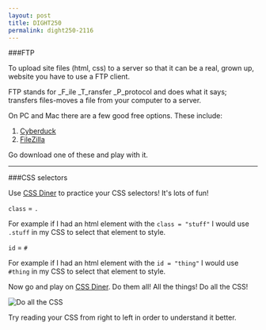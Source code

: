 ```yaml
---
layout: post
title: DIGHT250
permalink: dight250-2116
---
```


###FTP


To upload site files (html, css) to a server so that it can be a real, grown up, website you have to use a FTP client. 


FTP stands for _F_ile _T_ransfer _P_protocol and does what it says; transfers files-moves a file from your computer to a server.


On PC and Mac there are a few good free options. These include:


1. [Cyberduck](https://cyberduck.io/?l=en)
2. [FileZilla](https://filezilla-project.org/)


Go download one of these and play with it. 


---


###CSS selectors


Use [CSS Diner](https://flukeout.github.io/) to practice your CSS selectors! It's lots of fun!

`class` = `.`

For example if I had an html element with the `class = "stuff"` I would use `.stuff` in my CSS to select that element to style.

`id` = `#`

For example if I had an html element with the `id = "thing"` I would use `#thing` in my CSS to select that element to style.

Now go and play on [CSS Diner](https://flukeout.github.io/). Do them all! All the things! Do all the CSS!


![Do all the CSS]({{alexjp.com}}/assets/allcss.jpg)


Try reading your CSS from right to left in order to understand it better.
